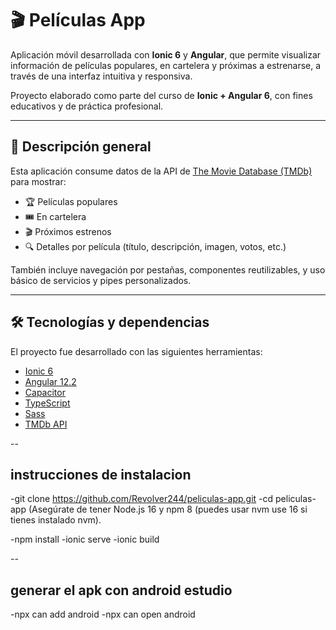 # 🎬 Películas App

Aplicación móvil desarrollada con **Ionic 6** y **Angular**, que permite visualizar información de películas populares, en cartelera y próximas a estrenarse, a través de una interfaz intuitiva y responsiva.

Proyecto elaborado como parte del curso de **Ionic + Angular 6**, con fines educativos y de práctica profesional.

---

## 🧾 Descripción general

Esta aplicación consume datos de la API de [The Movie Database (TMDb)](https://www.themoviedb.org/) para mostrar:

- 🏆 Películas populares  
- 🎟 En cartelera  
- 🎬 Próximos estrenos  
- 🔍 Detalles por película (título, descripción, imagen, votos, etc.)

También incluye navegación por pestañas, componentes reutilizables, y uso básico de servicios y pipes personalizados.

---

## 🛠 Tecnologías y dependencias

El proyecto fue desarrollado con las siguientes herramientas:

- [Ionic 6](https://ionicframework.com/)
- [Angular 12.2](https://angular.io/)
- [Capacitor](https://capacitorjs.com/)
- [TypeScript](https://www.typescriptlang.org/)
- [Sass](https://sass-lang.com/)
- [TMDb API](https://www.themoviedb.org/documentation/api)

--

## instrucciones de instalacion
-git clone https://github.com/Revolver244/peliculas-app.git
-cd peliculas-app
(Asegúrate de tener Node.js 16 y npm 8 (puedes usar nvm use 16 si tienes instalado nvm).

-npm install
-ionic serve
-ionic build

--
## generar el apk con android estudio
-npx can add android 
-npx can open android
